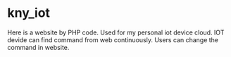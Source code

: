 # kny_iot
 Here is a website by PHP code. Used for my personal iot device cloud. 
 IOT devide can find command from web continuously.
 Users can change the command in website.
